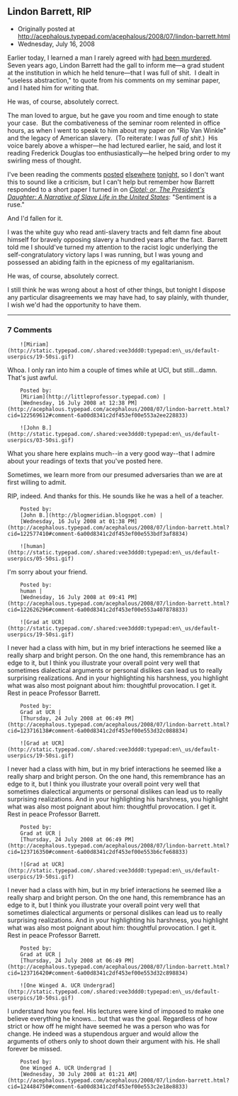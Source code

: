 ## Lindon Barrett, RIP

 * Originally posted at http://acephalous.typepad.com/acephalous/2008/07/lindon-barrett.html
 * Wednesday, July 16, 2008



Earlier today, I learned a man I rarely agreed with [had been murdered](http://collegelife.freedomblogging.com/2008/07/15/breaking-news-former-uci-professor-found-murdered/).  Seven years ago, Lindon Barrett had the gall to inform me—a grad student at the institution in which he held tenure—that I was full of shit.  I dealt in "useless abstraction," to quote from his comments on my seminar paper, and I hated him for writing that.  

He was, of course, absolutely correct.  

The man loved to argue, but he gave you room and time enough to state your case.  But the combativeness of the seminar room relented in office hours, as when I went to speak to him about my paper on "Rip Van Winkle" and the legacy of American slavery.  (To reiterate: I was _full of shit_.)  His voice barely above a whisper—he had lectured earlier, he said, and lost it reading Frederick Douglas too enthusiastically—he helped bring order to my swirling mess of thought.

I've been reading the comments [posted](http://www.ohindustry.com/2008/07/in-memoriam-lindon-barrett.html) [elsewhere](http://www.dailykos.com/story/2008/7/15/164643/917/104/552137) [tonight](http://collegelife.freedomblogging.com/2008/07/15/breaking-news-former-uci-professor-found-murdered/), so I don't want this to sound like a criticism, but I can't help but remember how Barrett responded to a short paper I turned in on [_Clotel; or, The President's Daughter: A Narrative of Slave Life in the United States_](http://www.amazon.com/exec/obidos/ASIN/0312152655/diesekoschmar-20): "Sentiment is a ruse."  

And I'd fallen for it.  

I was the white guy who read anti-slavery tracts and felt damn fine about himself for bravely opposing slavery a hundred years after the fact.  Barrett told me I should've turned my attention to the racist logic underlying the self-congratulatory victory laps I was running, but I was young and possessed an abiding faith in the epicness of my egalitarianism.  

He was, of course, absolutely correct.

I still think he was wrong about a host of other things, but tonight I dispose any particular disagreements we may have had, to say plainly, with thunder, I wish we'd had the opportunity to have them.

		

* * *

### 7 Comments 

		

                
[]()

	

		![Miriam](http://static.typepad.com/.shared:vee3ddd0:typepad:en\_us/default-userpics/19-50si.gif)
	

	

		

Whoa.  I only ran into him a couple of times while at UCI, but still...damn.  That's just awful.  

	

		Posted by:
		[Miriam](http://littleprofessor.typepad.com) |
		[Wednesday, 16 July 2008 at 12:38 PM](http://acephalous.typepad.com/acephalous/2008/07/lindon-barrett.html?cid=122569612#comment-6a00d8341c2df453ef00e553a2ee228833)

[]()

	

		![John B.](http://static.typepad.com/.shared:vee3ddd0:typepad:en\_us/default-userpics/03-50si.gif)
	

	

		

What you share here explains much--in a very good way--that I admire about your readings of texts that you've posted here.

Sometimes, we learn more from our presumed adversaries than we are at first willing to admit.

RIP, indeed.  And thanks for this.  He sounds like he was a hell of a teacher.

	

		Posted by:
		[John B.](http://blogmeridian.blogspot.com) |
		[Wednesday, 16 July 2008 at 01:38 PM](http://acephalous.typepad.com/acephalous/2008/07/lindon-barrett.html?cid=122577410#comment-6a00d8341c2df453ef00e553bdf3af8834)

[]()

	

		![human](http://static.typepad.com/.shared:vee3ddd0:typepad:en\_us/default-userpics/05-50si.gif)
	

	

		

I'm sorry about your friend.

	

		Posted by:
		human |
		[Wednesday, 16 July 2008 at 09:41 PM](http://acephalous.typepad.com/acephalous/2008/07/lindon-barrett.html?cid=122626296#comment-6a00d8341c2df453ef00e553a407878833)

[]()

	

		![Grad at UCR](http://static.typepad.com/.shared:vee3ddd0:typepad:en\_us/default-userpics/19-50si.gif)
	

	

		

I never had a class with him, but in my brief interactions he seemed like a really sharp and bright person. On the one hand, this remembrance has an edge to it, but I think you illustrate your overall point very well that sometimes dialectical arguments or personal dislikes can lead us to really surprising realizations. And in your highlighting his harshness, you highlight what was also most poignant about him: thoughtful provocation. I get it. Rest in peace Professor Barrett.

	

		Posted by:
		Grad at UCR |
		[Thursday, 24 July 2008 at 06:49 PM](http://acephalous.typepad.com/acephalous/2008/07/lindon-barrett.html?cid=123716138#comment-6a00d8341c2df453ef00e553d32c088834)

[]()

	

		![Grad at UCR](http://static.typepad.com/.shared:vee3ddd0:typepad:en\_us/default-userpics/19-50si.gif)
	

	

		

I never had a class with him, but in my brief interactions he seemed like a really sharp and bright person. On the one hand, this remembrance has an edge to it, but I think you illustrate your overall point very well that sometimes dialectical arguments or personal dislikes can lead us to really surprising realizations. And in your highlighting his harshness, you highlight what was also most poignant about him: thoughtful provocation. I get it. Rest in peace Professor Barrett.

	

		Posted by:
		Grad at UCR |
		[Thursday, 24 July 2008 at 06:49 PM](http://acephalous.typepad.com/acephalous/2008/07/lindon-barrett.html?cid=123716350#comment-6a00d8341c2df453ef00e553b6cfe68833)

[]()

	

		![Grad at UCR](http://static.typepad.com/.shared:vee3ddd0:typepad:en\_us/default-userpics/19-50si.gif)
	

	

		

I never had a class with him, but in my brief interactions he seemed like a really sharp and bright person. On the one hand, this remembrance has an edge to it, but I think you illustrate your overall point very well that sometimes dialectical arguments or personal dislikes can lead us to really surprising realizations. And in your highlighting his harshness, you highlight what was also most poignant about him: thoughtful provocation. I get it. Rest in peace Professor Barrett.

	

		Posted by:
		Grad at UCR |
		[Thursday, 24 July 2008 at 06:49 PM](http://acephalous.typepad.com/acephalous/2008/07/lindon-barrett.html?cid=123716420#comment-6a00d8341c2df453ef00e553d32c898834)

[]()

	

		![One Winged A. UCR Undergrad](http://static.typepad.com/.shared:vee3ddd0:typepad:en\_us/default-userpics/10-50si.gif)
	

	

		

I understand how you feel. His lectures were kind of imposed to make one believe everything he knows... but that was the goal. Regardless of how strict or how off he might have seemed he was a person who was for change. He indeed was a stupendous arguer and would allow the arguments of others only to shoot down their argument with his. He shall forever be missed.

	

		Posted by:
		One Winged A. UCR Undergrad |
		[Wednesday, 30 July 2008 at 01:21 AM](http://acephalous.typepad.com/acephalous/2008/07/lindon-barrett.html?cid=124484750#comment-6a00d8341c2df453ef00e553c2e18e8833)

		

        